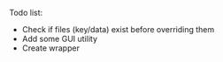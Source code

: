 Todo list:

* Check if files (key/data) exist before overriding them
* Add some GUI utility
* Create wrapper
